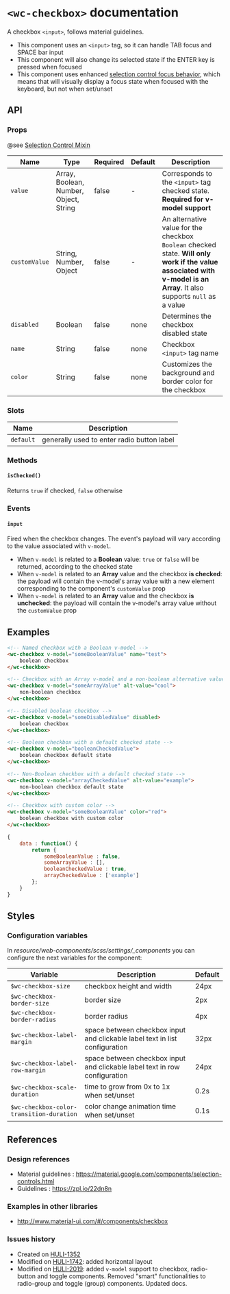 # `<wc-checkbox>` documentation

A checkbox `<input>`, follows material guidelines.
- This component uses an `<input>` tag, so it can handle TAB focus and SPACE bar input
- This component will also change its selected state if the ENTER key is pressed when focused
- This component uses enhanced [selection control focus behavior](https://github.com/hulilabs/web-components/blob/master/src/web-components/behaviors/a11y/selection-control-focus/readme.md), which means that will visually display a focus state when focused with the keyboard, but not when set/unset

## API

### Props

@see [Selection Control Mixin](https://github.com/hulilabs/web-components/blob/master/src/web-components/selection-controls/mixins/selection-control_mixin.js)

| Name | Type | Required | Default | Description
| --- | --- | ---  | ---  | ---
| `value` | Array, Boolean, Number, Object, String | false | - | Corresponds to the `<input>` tag checked state. **Required for v-model support**
| `customValue` | String, Number, Object | false | - | An alternative value for the checkbox `Boolean` checked state. **Will only work if the value associated with v-model is an Array**. It also supports `null` as a value
| `disabled` | Boolean | false | none | Determines the checkbox disabled state
| `name` | String | false | none | Checkbox `<input>` tag name
| `color` | String | false | none | Customizes the background and border color for the checkbox

### Slots

| Name | Description |
| --- | --- |
| `default` | generally used to enter radio button label |

### Methods

#### `isChecked()`

Returns `true` if checked, `false` otherwise

### Events

#### `input`

Fired when the checkbox changes. The event's payload will vary according to the value associated with `v-model`.

* When `v-model` is related to a **Boolean** value: `true` or `false` will be returned, according to the checked state
* When `v-model` is related to an **Array** value and the checkbox **is checked**: the payload will contain the v-model's array value with a new element corresponding to the component's `customValue` prop
* When `v-model` is related to an **Array** value and the checkbox **is unchecked**: the payload will contain the v-model's array value without the `customValue` prop

## Examples

``` html
<!-- Named checkbox with a Boolean v-model -->
<wc-checkbox v-model="someBooleanValue" name="test">
    boolean checkbox
</wc-checkbox>

<!-- Checkbox with an Array v-model and a non-boolean alternative value -->
<wc-checkbox v-model="someArrayValue" alt-value="cool">
    non-boolean checkbox
</wc-checkbox>

<!-- Disabled boolean checkbox -->
<wc-checkbox v-model="someDisabledValue" disabled>
    boolean checkbox
</wc-checkbox>

<!-- Boolean checkbox with a default checked state -->
<wc-checkbox v-model="booleanCheckedValue">
    boolean checkbox default state
</wc-checkbox>

<!-- Non-Boolean checkbox with a default checked state -->
<wc-checkbox v-model="arrayCheckedValue" alt-value="example">
    non-boolean checkbox default state
</wc-checkbox>

<!-- Checkbox with custom color -->
<wc-checkbox v-model="someBooleanValue" color="red">
    boolean checkbox with custom color
</wc-checkbox>
```

```javascript
{
    data : function() {
        return {
            someBooleanValue : false,
            someArrayValue : [],
            booleanCheckedValue : true,
            arrayCheckedValue : ['example']
        };
    }
}
```

## Styles

### Configuration variables

In *resource/web-components/scss/settings/_components* you can configure the next variables for the component:

| Variable | Description | Default
| --- | --- | ---
| `$wc-checkbox-size` | checkbox height and width | 24px
| `$wc-checkbox-border-size` | border size | 2px
| `$wc-checkbox-border-radius` | border radius | 4px
| `$wc-checkbox-label-margin` | space between checkbox input and clickable label text in list configuration | 32px
| `$wc-checkbox-label-row-margin` | space between checkbox input and clickable label text in row configuration | 24px
| `$wc-checkbox-scale-duration` | time to grow from 0x to 1x when set/unset | 0.2s
| `$wc-checkbox-color-transition-duration` | color change animation time when set/unset | 0.1s

## References

### Design references

* Material guidelines : https://material.google.com/components/selection-controls.html
* Guidelines : https://zpl.io/22dn8n

### Examples in other libraries

* http://www.material-ui.com/#/components/checkbox

### Issues history

* Created on [HULI-1352](https://hulihealth.atlassian.net/browse/HULI-1352)
* Modified on [HULI-1742](https://hulihealth.atlassian.net/browse/HULI-1742): added horizontal layout
* Modified on [HULI-2019](https://hulihealth.atlassian.net/browse/HULI-2019): added `v-model` support to checkbox, radio-button and toggle components. Removed "smart" functionalities to radio-group and toggle (group) components. Updated docs.
